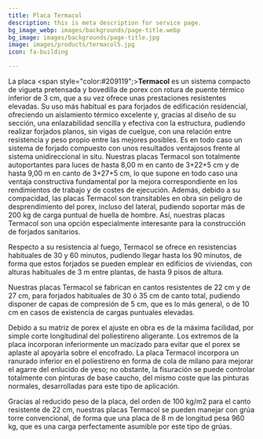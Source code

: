 ```yaml
---
title: Placa Termacol
description: this is meta description for service page.
bg_image_webp: images/backgrounds/page-title.webp
bg_image: images/backgrounds/page-title.jpg
image: images/products/termacol5.jpg
icon: fa-building

---
```

La placa <span style="color:#209119";><strong>Termacol</strong></span> es un sistema compacto de vigueta pretensada y bovedilla de porex con rotura de puente térmico inferior de 3 cm, que a su vez ofrece unas prestaciones resistentes elevadas. Su uso más habitual es para forjados de edificación residencial, ofreciendo un aislamiento térmico excelente y, gracias al diseño de su sección, una enlazabilidad sencilla y efectiva con la estructura, pudiendo realizar forjados planos, sin vigas de cuelgue, con una relación entre resistencia y peso propio entre las mejores posibles. Es en todo caso un sistema de forjado compuesto con unos resultados ventajosos frente al sistema unidireccional in situ. Nuestras placas Termacol son totalmente autoportantes para luces de hasta 8,00 m en canto de 3+22+5 cm y de hasta 9,00 m en canto de 3+27+5 cm, lo que supone en todo caso una ventaja constructiva fundamental por la mejora correspondiente en los rendimientos de trabajo y de costes de ejecución. Además, debido a su compacidad, las placas Termacol son transitables en obra sin peligro de desprendimiento del porex, incluso del lateral, pudiendo soportar más de 200 kg de carga puntual de huella de hombre. Así, nuestras placas Termacol son una opción especialmente interesante para la construcción de forjados sanitarios.

Respecto a su resistencia al fuego, Termacol se ofrece en resistencias habituales de 30 y 60 minutos, pudiendo llegar hasta los 90 minutos, de forma que estos forjados se pueden emplear en edificios de viviendas, con alturas habituales de 3 m entre plantas, de hasta 9 pisos de altura.

Nuestras placas Termacol se fabrican en cantos resistentes de 22 cm y de 27 cm, para forjados habituales de 30 ó 35 cm de canto total, pudiendo disponer de capas de compresión de 5 cm, que es lo más general, o de 10 cm en casos de existencia de cargas puntuales elevadas.

Debido a su matriz de porex el ajuste en obra es de la máxima facilidad, por simple corte longitudinal del poliestireno aligerante. Los extremos de la placa incorporan inferiormente un macizado para evitar que el porex se aplaste al apoyarla sobre el encofrado. La placa Termacol incorpora un ranurado inferior en el poliestireno en forma de cola de milano para mejorar el agarre del enlucido de yeso; no obstante, la fisuración se puede controlar totalmente con pinturas de base caucho, del mismo coste que las pinturas normales, desarrolladas para este tipo de aplicación.

Gracias al reducido peso de la placa, del orden de 100 kg/m2 para el canto resistente de 22 cm, nuestras placas Termacol se pueden manejar con grúa torre convencional, de forma que una placa de 8 m de longitud pesa 960 kg, que es una carga perfectamente asumible por este tipo de grúas.